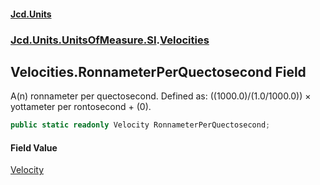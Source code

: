 #### [Jcd.Units](index.md 'index')
### [Jcd.Units.UnitsOfMeasure.SI](Jcd.Units.UnitsOfMeasure.SI.md 'Jcd.Units.UnitsOfMeasure.SI').[Velocities](Velocities.md 'Jcd.Units.UnitsOfMeasure.SI.Velocities')

## Velocities.RonnameterPerQuectosecond Field

A(n) ronnameter per quectosecond. Defined as: ((1000.0)/(1.0/1000.0)) × yottameter per rontosecond + (0).

```csharp
public static readonly Velocity RonnameterPerQuectosecond;
```

#### Field Value
[Velocity](Velocity.md 'Jcd.Units.UnitTypes.Velocity')